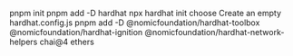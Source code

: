 pnpm init
pnpm add -D hardhat
npx hardhat init
choose Create an empty hardhat.config.js
pnpm add -D @nomicfoundation/hardhat-toolbox @nomicfoundation/hardhat-ignition @nomicfoundation/hardhat-network-helpers chai@4 ethers